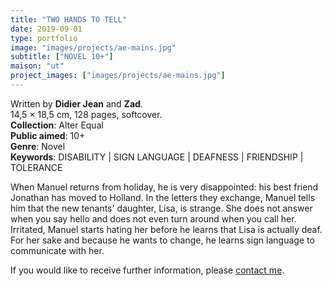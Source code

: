 ```yaml
---
title: "TWO HANDS TO TELL"
date: 2019-09-01
type: portfolio
image: "images/projects/ae-mains.jpg"
subtitle: ["NOVEL 10+"]
maison: "ut"
project_images: ["images/projects/ae-mains.jpg"]
---
```


Written by **Didier Jean** and **Zad**.    
14,5 × 18,5 cm, 128 pages, softcover.      
**Collection**: Alter Equal   
**Public aimed**: 10+   
**Genre**: Novel         
**Keywords**: DISABILITY | SIGN LANGUAGE | DEAFNESS | FRIENDSHIP | TOLERANCE           


When Manuel returns from holiday, he is very disappointed: his best friend Jonathan has moved to Holland. 
In the letters they exchange, Manuel tells him that the new tenants' daughter, Lisa, is strange.
She does not answer when you say hello and does not even turn around when you call her. 
Irritated, Manuel starts hating her before he learns that Lisa is actually deaf. 
For her sake and because he wants to change, he learns sign language to communicate with her.      





If you would like to receive further information, please [contact me](mailto:melanie.guillaumin.edition@gmail.com).


